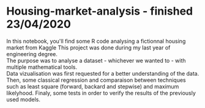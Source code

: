 # Housing-market-analysis - finished 23/04/2020

In this notebook, you'll find some R code analysing a fictionnal housing market from Kaggle
This project was done during my last year of engineering degree.  
The purpose was to analyse a dataset - whichever we wanted to - with multiple mathematical tools.  
Data vizualisation was first requested for a better understanding of the data.
Then, some classical regression and comparaison between techniques such as least square (forward, backard and stepwise) and maximum likelyhood.
Finaly, some tests in order to verify the results of the previously used models.
